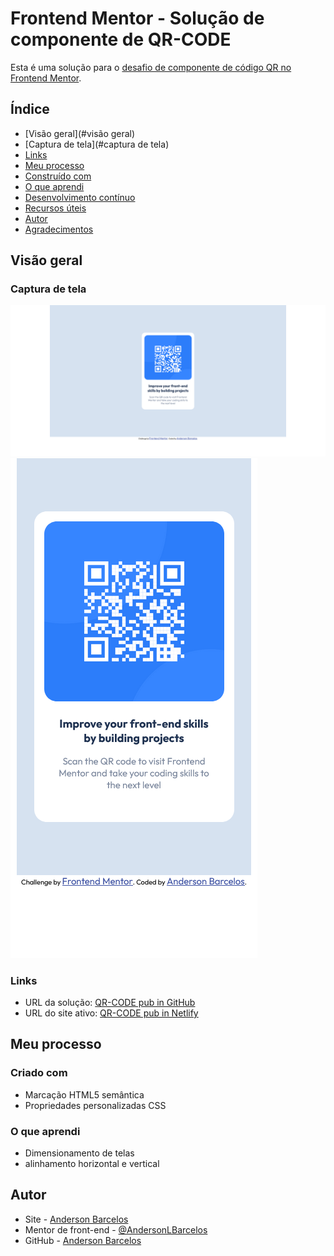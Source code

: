 # Frontend Mentor - Solução de componente de QR-CODE

Esta é uma solução para o [desafio de componente de código QR no Frontend Mentor](https://www.frontendmentor.io/challenges/qr-code-component-iux_sIO_H).

## Índice

- [Visão geral](#visão geral)
- [Captura de tela](#captura de tela)
- [Links](#links)
- [Meu processo](#meu-processo)
- [Construído com](#construído-com)
- [O que aprendi](#o-que-aprendi)
- [Desenvolvimento contínuo](#desenvolvimento-contínuo)
- [Recursos úteis](#recursos-úteis)
- [Autor](#autor)
- [Agradecimentos](#agradecimentos)

## Visão geral

### Captura de tela

![](./screenshot/Desktop_QRCODE.png)
![](./screenshot/Mobile_QRCODE.png)

### Links

- URL da solução: [QR-CODE pub in GitHub](https://github.com/AndersonLBarcelos/fem-qr-code-component)
- URL do site ativo: [QR-CODE pub in Netlify](https://qr-code-newbie-frontend.netlify.app/)

## Meu processo

### Criado com

- Marcação HTML5 semântica
- Propriedades personalizadas CSS

### O que aprendi
- Dimensionamento de telas
- alinhamento horizontal e vertical

## Autor

- Site - [Anderson Barcelos](https://www.linkedin.com/in/andersondebarcelos/)
- Mentor de front-end - [@AndersonLBarcelos](https://www.frontendmentor.io/profile/AndersonLBarcelos)
- GitHub - [Anderson Barcelos](https://github.com/AndersonLBarcelos)